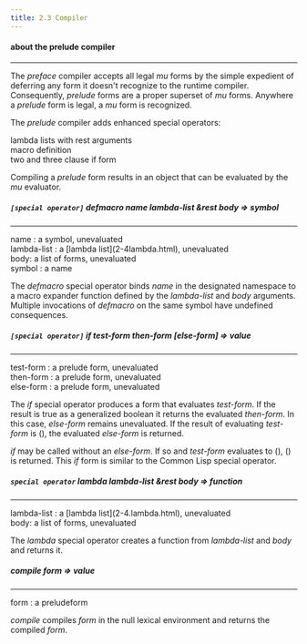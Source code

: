 ```yaml
---
title: 2.3 Compiler
---
```


#### **about the prelude compiler**

------

The *preface* compiler accepts all legal *mu* forms by the simple expedient of deferring any form it doesn't recognize to the runtime compiler. Consequently, *prelude* forms are a proper superset of *mu* forms. Anywhere a *prelude* form is legal, a *mu* form is recognized.

The *prelude* compiler adds enhanced special operators:

<div class="list">
lambda lists with rest arguments</br>
macro definition</br>
two and three clause <span class="dfn">if </span>form</br>
</div>



Compiling a *prelude* form results in an object that can be evaluated by the  *mu* evaluator.

##### *`[special operator]`* defmacro *name* *lambda-list* &rest *body* => *symbol*

<hr>

<div class="list">
<span class="dfn">name</span> : a <span class="dfn">symbol</span>, unevaluated</br>
<span class="dfn">lambda-list</span> : a [lambda list](2-4lambda.html), unevaluated</br>
<span class="dfn">body</span>: a list of <span class="dfn">forms</span>, unevaluated</br>
<span class="dfn">symbol</span> : a <span class="dfn">name</span></br>
</div>



The *defmacro* special operator binds *name* in the designated namespace to a macro expander function defined by the *lambda-list* and *body* arguments. Multiple invocations of *defmacro* on the same symbol have undefined consequences.


##### *`[special operator]`*  if *test-form* *then-form* [*else-form*] => *value*

<hr>

<div class="list">
<span class="dfn">test-form</span> : a <span class="dfn">prelude</span> form, unevaluated</br>
<span class="dfn">then-form</span> : a <span class="dfn">prelude</span> form, unevaluated</br>
<span class="dfn">else-form</span> : a <span class="dfn">prelude</span> form, unevaluated</br>
</div>



The *if* special operator produces a form that evaluates *test-form*. If the result is true as a generalized boolean it returns the evaluated *then-form*. In this case, *else-form* remains unevaluated. If the result of evaluating *test-form* is (), the evaluated *else-form* is returned.

*if* may be called without an *else-form*. If so and *test-form* evaluates to (), () is returned. This *if* form is similar to the Common Lisp special operator.


##### *`special operator`*  lambda  *lambda-list* &rest *body* => *function*

<hr>

<div class="list">
<span class="dfn">lambda-list</span> : a [lambda list](2-4.lambda.html), unevaluated</br>
<span class="dfn">body</span>: a list of <span class="dfn">forms</span>, unevaluated</br>
</div>



The *lambda* special operator creates a function from *lambda-list* and *body* and returns it.


##### compile *form* => *value*

<hr>

<div class="list">
<span class="dfn">form</span> : a <span class="dfn">prelude</span>form</br>
</div>


*compile*  compiles *form* in the null lexical environment and returns the compiled *form*.